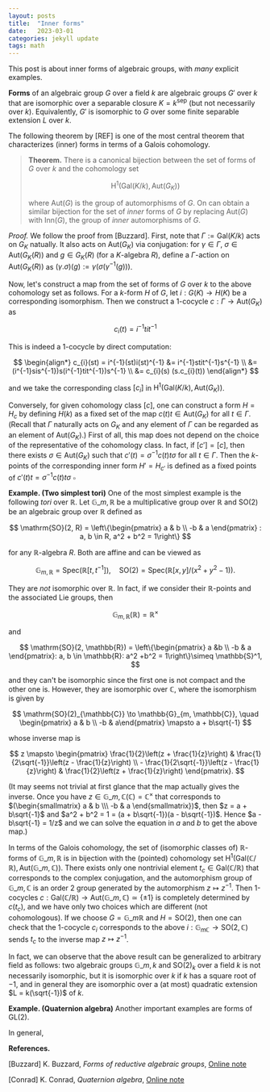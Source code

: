 ```yaml
---
layout: posts
title:  "Inner forms"
date:   2023-03-01
categories: jekyll update
tags: math
---
```


This post is about inner forms of algebraic groups, with *many* explicit examples.

**Forms** of an algebraic group $G$ over a field $k$ are algebraic groups $G'$ over $k$ that are isomorphic over a separable closure $K = k^{\mathrm{sep}}$ (but not necessarily over $k$). Equivalently, $G'$ is isomorphic to $G$ over some finite separable extension $L$ over $k$.

The following theorem by [REF] is one of the most central theorem that characterizes (inner) forms in terms of a Galois cohomology.

> **Theorem.** There is a canonical bijection between the set of forms of $G$ over $k$ and the cohomology set
> 
> $$
> \mathrm{H}^1(\mathrm{Gal}(K / k), \mathrm{Aut}(G_K))
> $$
>
> where $\mathrm{Aut}(G)$ is the group of automorphisms of $G$.
> On can obtain a similar bijection for the set of *inner* forms of $G$ by replacing $\mathrm{Aut}(G)$ with $\mathrm{Inn}(G)$, the group of *inner* automorphisms of $G$.

*Proof.* 
We follow the proof from [Buzzard]. 
First, note that $\Gamma := \mathrm{Gal}(K / k)$ acts on $G_K$ natually.
It also acts on $\mathrm{Aut}(G_K)$ via conjugation: for $\gamma \in \Gamma$, $\sigma \in \mathrm{Aut}(G_K(R))$ and $g \in G_K(R)$ (for a $K$-algebra $R$), define a $\Gamma$-action on $\mathrm{Aut}(G_K(R))$ as $(\gamma. \sigma)(g) := \gamma(\sigma(\gamma^{-1}(g)))$.

Now, let's construct a map from the set of forms of $G$ over $k$ to the above cohomology set as follows.
For a $k$-form $H$ of $G$, let $i : G(K) \to H(K)$ be a corresponding isomorphism.
Then we construct a 1-cocycle $c: \Gamma \to \mathrm{Aut}(G_K)$ as

$$
c_{i}(t) = i^{-1} t i t^{-1}
$$

This is indeed a 1-cocycle by direct computation:

$$
\begin{align*}
c_{i}(st) = i^{-1}(st)i(st)^{-1} &= i^{-1}stit^{-1}s^{-1} \\
&= (i^{-1}sis^{-1})s(i^{-1}tit^{-1})s^{-1} \\
&= c_{i}(s) (s.c_{i}(t))
\end{align*}
$$

and we take the corresponding class $[c_i]$ in $\mathrm{H}^{1}(\mathrm{Gal}(K / k), \mathrm{Aut}(G_K))$.

Conversely, for given cohomology class $[c]$, one can construct a form $H = H_c$ by defining $H(k)$ as a fixed set of the map $c(t)t \in \mathrm{Aut}(G_K)$ for all $t \in \Gamma$. (Recall that $\Gamma$ naturally acts on $G_K$ and any element of $\Gamma$ can be regarded as an element of $\mathrm{Aut}(G_K)$.)
First of all, this map does not depend on the choice of the representative of the cohomology class.
In fact, if $[c'] = [c]$, then there exists $\sigma \in \mathrm{Aut}(G_K)$ such that $c'(t) = \sigma^{-1} c(t)t\sigma$ for all $t \in \Gamma$.
Then the $k$-points of the corresponding inner form $H' = H_{c'}$ is defined as a fixed points of $c'(t)t = \sigma^{-1}c(t)t \sigma$
$\square$

**Example. (Two simplest tori)** One of the most simplest example is the following *tori* over $\mathbb{R}$. Let $\mathbb{G}\_{m, \mathbb{R}}$ be a multiplicative group over $\mathbb{R}$ and $\mathrm{SO}(2)$ be an algebraic group over $\mathbb{R}$ defined as

$$
\mathrm{SO}(2, R) = \left\{\begin{pmatrix} a & b \\ -b & a \end{pmatrix} : a, b \in R, a^2 + b^2 = 1\right\}
$$

for any $\mathbb{R}$-algebra $R$.
Both are affine and can be viewed as

$$
\mathbb{G}_{m, \mathbb{R}} = \mathrm{Spec}(\mathbb{R}[t, t^{-1}]), \quad \mathrm{SO}(2) = \mathrm{Spec}(\mathbb{R}[x, y] / (x^2 +y^2 - 1)).
$$

They are *not* isomorphic over $\mathbb{R}$. 
In fact, if we consider their $\mathbb{R}$-points and the associated Lie groups, then 

$$
\mathbb{G}_{m, \mathbb{R}}(\mathbb{R}) = \mathbb{R}^\times
$$

and 

$$
\mathrm{SO}(2, \mathbb{R}) = \left\{\begin{pmatrix} a &b \\ -b & a \end{pmatrix}: a, b \in \mathbb{R}: a^2 +b^2 = 1\right\}\simeq \mathbb{S}^1,
$$

and they can't be isomorphic since the first one is not compact and the other one is.
However, they are isomorphic over $\mathbb{C}$, where the isomorphism is given by 

$$
\mathrm{SO}(2)_{\mathbb{C}} \to \mathbb{G}_{m, \mathbb{C}}, \quad \begin{pmatrix} a & b \\ -b & a\end{pmatrix} \mapsto a + b\sqrt{-1}
$$

whose inverse map is

$$
z \mapsto \begin{pmatrix} \frac{1}{2}\left(z + \frac{1}{z}\right) & \frac{1}{2\sqrt{-1}}\left(z -  \frac{1}{z}\right) \\  - \frac{1}{2\sqrt{-1}}\left(z -  \frac{1}{z}\right)  &  \frac{1}{2}\left(z + \frac{1}{z}\right) \end{pmatrix}.
$$

(It may seems not trivial at first glance that the map actually gives the inverse. Once you have $z \in \mathbb{G}\_{m, \mathbb{C}}(\mathbb{C}) = \mathbb{C}^\times$ that corresponds to $(\begin{smallmatrix} a & b \\\ -b & a \end{smallmatrix})$, then $z = a + b\sqrt{-1}$ and $a^2 + b^2 = 1 = (a + b\sqrt{-1})(a - b\sqrt{-1})$. Hence $a - b\sqrt{-1} = 1/z$ and we can solve the equation in $a$ and $b$ to get the above map.)

In terms of the Galois cohomology, the set of (isomorphic classes of) $\mathbb{R}$-forms of $\mathbb{G}\_{m,\mathbb{R}}$ is in bijection with the (pointed) cohomology set $\mathrm{H}^{1}(\mathrm{Gal}(\mathbb{C}/\mathbb{R}), \mathrm{Aut}(\mathbb{G}\_{m,\mathbb{C}}))$.
There exists only one nontrivial element $t_c \in \mathrm{Gal}(\mathbb{C}/\mathbb{R})$ that corresponds to the complex conjugation, and the automorphism group of $\mathbb{G}\_{m,\mathbb{C}}$ is an order 2 group generated by the automorphism $z \mapsto z^{-1}$.
Then 1-cocycles $c : \mathrm{Gal}(\mathbb{C}/\mathbb{R}) \to \mathrm{Aut}(\mathbb{G}\_{m, \mathbb{C}}) \simeq \{\pm 1\}$ is completely determined by $c(t_c)$, and we have only two choices which are different (not cohomologous).
If we choose $G = \mathbb{G}\_{m\mathbb{R}}$ and $H = \mathrm{SO}(2)$, then one can check that the 1-cocycle $c_i$ corresponds to the above $i : \mathbb{G}_{m \mathbb{C}} \to \mathrm{SO}(2, \mathbb{C})$ sends $t_c$ to the inverse map $z \mapsto z^{-1}$.

In fact, we can observe that the above result can be generalized to arbitrary field as follows: two algebraic groups $\mathbb{G}\_{m, k}$ and  $\mathrm{SO}(2)_{k}$ over a field $k$ is not necessarily isomorphic, but it is isomorphic over $k$ if $k$ has a square root of $-1$, and in general they are isomorphic over a (at most) quadratic extension $L = k(\sqrt{-1})$ of $k$.




**Example. (Quaternion algebra)** Another important examples are forms of $\mathrm{GL}(2)$. 

In general, 

**References.**

[Buzzard] K. Buzzard, *Forms of reductive algebraic groups*, [Online note](https://www.ma.imperial.ac.uk/~buzzard/maths/research/notes/forms_of_reductive_algebraic_groups.pdf)

[Conrad] K. Conrad, *Quaternion algebra*, [Online note](https://kconrad.math.uconn.edu/blurbs/ringtheory/quaternionalg.pdf)